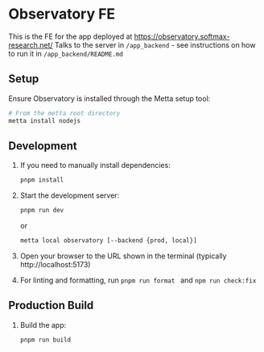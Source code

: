 # Observatory FE

This is the FE for the app deployed at https://observatory.softmax-research.net/
Talks to the server in `/app_backend` - see instructions on how to run it in `/app_backend/README.md`

## Setup

Ensure Observatory is installed through the Metta setup tool:
```bash
# From the metta root directory
metta install nodejs
```

## Development

1. If you need to manually install dependencies:
   ```bash
   pnpm install
   ```

2. Start the development server:
   ```bash
   pnpm run dev
   ```
   or
   ```bash
   metta local observatory [--backend {prod, local}]
   ```

3. Open your browser to the URL shown in the terminal (typically http://localhost:5173)


4. For linting and formatting, run `pnpm run format ` and `npm run check:fix`

## Production Build

1. Build the app:
   ```bash
   pnpm run build
   ```
